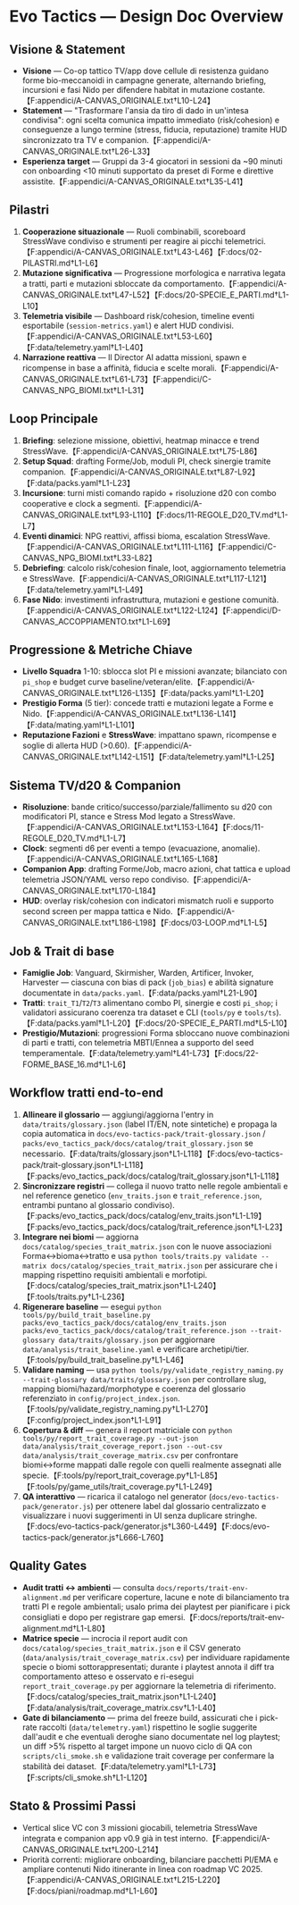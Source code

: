 # Evo Tactics — Design Doc Overview

## Visione & Statement
- **Visione** — Co-op tattico TV/app dove cellule di resistenza guidano forme bio-meccanoidi in campagne generate, alternando briefing, incursioni e fasi Nido per difendere habitat in mutazione costante.【F:appendici/A-CANVAS_ORIGINALE.txt†L10-L24】
- **Statement** — "Trasformare l'ansia da tiro di dado in un'intesa condivisa": ogni scelta comunica impatto immediato (risk/cohesion) e conseguenze a lungo termine (stress, fiducia, reputazione) tramite HUD sincronizzato tra TV e companion.【F:appendici/A-CANVAS_ORIGINALE.txt†L26-L33】
- **Esperienza target** — Gruppi da 3-4 giocatori in sessioni da ~90 minuti con onboarding <10 minuti supportato da preset di Forme e direttive assistite.【F:appendici/A-CANVAS_ORIGINALE.txt†L35-L41】

## Pilastri
1. **Cooperazione situazionale** — Ruoli combinabili, scoreboard StressWave condiviso e strumenti per reagire ai picchi telemetrici.【F:appendici/A-CANVAS_ORIGINALE.txt†L43-L46】【F:docs/02-PILASTRI.md†L1-L6】
2. **Mutazione significativa** — Progressione morfologica e narrativa legata a tratti, parti e mutazioni sbloccate da comportamento.【F:appendici/A-CANVAS_ORIGINALE.txt†L47-L52】【F:docs/20-SPECIE_E_PARTI.md†L1-L10】
3. **Telemetria visibile** — Dashboard risk/cohesion, timeline eventi esportabile (`session-metrics.yaml`) e alert HUD condivisi.【F:appendici/A-CANVAS_ORIGINALE.txt†L53-L60】【F:data/telemetry.yaml†L1-L40】
4. **Narrazione reattiva** — Il Director AI adatta missioni, spawn e ricompense in base a affinità, fiducia e scelte morali.【F:appendici/A-CANVAS_ORIGINALE.txt†L61-L73】【F:appendici/C-CANVAS_NPG_BIOMI.txt†L1-L31】

## Loop Principale
1. **Briefing**: selezione missione, obiettivi, heatmap minacce e trend StressWave.【F:appendici/A-CANVAS_ORIGINALE.txt†L75-L86】
2. **Setup Squad**: drafting Forme/Job, moduli PI, check sinergie tramite companion.【F:appendici/A-CANVAS_ORIGINALE.txt†L87-L92】【F:data/packs.yaml†L1-L23】
3. **Incursione**: turni misti comando rapido + risoluzione d20 con combo cooperative e clock a segmenti.【F:appendici/A-CANVAS_ORIGINALE.txt†L93-L110】【F:docs/11-REGOLE_D20_TV.md†L1-L7】
4. **Eventi dinamici**: NPG reattivi, affissi bioma, escalation StressWave.【F:appendici/A-CANVAS_ORIGINALE.txt†L111-L116】【F:appendici/C-CANVAS_NPG_BIOMI.txt†L33-L82】
5. **Debriefing**: calcolo risk/cohesion finale, loot, aggiornamento telemetria e StressWave.【F:appendici/A-CANVAS_ORIGINALE.txt†L117-L121】【F:data/telemetry.yaml†L1-L49】
6. **Fase Nido**: investimenti infrastruttura, mutazioni e gestione comunità.【F:appendici/A-CANVAS_ORIGINALE.txt†L122-L124】【F:appendici/D-CANVAS_ACCOPPIAMENTO.txt†L1-L69】

## Progressione & Metriche Chiave
- **Livello Squadra** 1-10: sblocca slot PI e missioni avanzate; bilanciato con `pi_shop` e budget curve baseline/veteran/elite.【F:appendici/A-CANVAS_ORIGINALE.txt†L126-L135】【F:data/packs.yaml†L1-L20】
- **Prestigio Forma** (5 tier): concede tratti e mutazioni legate a Forme e Nido.【F:appendici/A-CANVAS_ORIGINALE.txt†L136-L141】【F:data/mating.yaml†L1-L101】
- **Reputazione Fazioni** e **StressWave**: impattano spawn, ricompense e soglie di allerta HUD (>0.60).【F:appendici/A-CANVAS_ORIGINALE.txt†L142-L151】【F:data/telemetry.yaml†L1-L25】

## Sistema TV/d20 & Companion
- **Risoluzione**: bande critico/successo/parziale/fallimento su d20 con modificatori PI, stance e Stress Mod legato a StressWave.【F:appendici/A-CANVAS_ORIGINALE.txt†L153-L164】【F:docs/11-REGOLE_D20_TV.md†L1-L7】
- **Clock**: segmenti d6 per eventi a tempo (evacuazione, anomalie).【F:appendici/A-CANVAS_ORIGINALE.txt†L165-L168】
- **Companion App**: drafting Forme/Job, macro azioni, chat tattica e upload telemetria JSON/YAML verso repo condiviso.【F:appendici/A-CANVAS_ORIGINALE.txt†L170-L184】
- **HUD**: overlay risk/cohesion con indicatori mismatch ruoli e supporto second screen per mappa tattica e Nido.【F:appendici/A-CANVAS_ORIGINALE.txt†L186-L198】【F:docs/03-LOOP.md†L1-L5】

## Job & Trait di base
- **Famiglie Job**: Vanguard, Skirmisher, Warden, Artificer, Invoker, Harvester — ciascuna con bias di pack (`job_bias`) e abilità signature documentate in `data/packs.yaml`.【F:data/packs.yaml†L21-L90】
- **Tratti**: `trait_T1`/`T2`/`T3` alimentano combo PI, sinergie e costi `pi_shop`; i validatori assicurano coerenza tra dataset e CLI (`tools/py` e `tools/ts`).【F:data/packs.yaml†L1-L20】【F:docs/20-SPECIE_E_PARTI.md†L5-L10】
- **Prestigio/Mutazioni**: progressioni Forma sbloccano nuove combinazioni di parti e tratti, con telemetria MBTI/Ennea a supporto del seed temperamentale.【F:data/telemetry.yaml†L41-L73】【F:docs/22-FORME_BASE_16.md†L1-L6】

## Workflow tratti end-to-end
1. **Allineare il glossario** — aggiungi/aggiorna l'entry in `data/traits/glossary.json` (label IT/EN, note sintetiche) e propaga la copia automatica in `docs/evo-tactics-pack/trait-glossary.json` / `packs/evo_tactics_pack/docs/catalog/trait_glossary.json` se necessario.【F:data/traits/glossary.json†L1-L118】【F:docs/evo-tactics-pack/trait-glossary.json†L1-L118】【F:packs/evo_tactics_pack/docs/catalog/trait_glossary.json†L1-L118】
2. **Sincronizzare registri** — collega il nuovo tratto nelle regole ambientali e nel reference genetico (`env_traits.json` e `trait_reference.json`, entrambi puntano al glossario condiviso).【F:packs/evo_tactics_pack/docs/catalog/env_traits.json†L1-L19】【F:packs/evo_tactics_pack/docs/catalog/trait_reference.json†L1-L23】
3. **Integrare nei biomi** — aggiorna `docs/catalog/species_trait_matrix.json` con le nuove associazioni Forma↔bioma↔tratto e usa `python tools/traits.py validate --matrix docs/catalog/species_trait_matrix.json` per assicurare che i mapping rispettino requisiti ambientali e morfotipi.【F:docs/catalog/species_trait_matrix.json†L1-L240】【F:tools/traits.py†L1-L236】
4. **Rigenerare baseline** — esegui `python tools/py/build_trait_baseline.py packs/evo_tactics_pack/docs/catalog/env_traits.json packs/evo_tactics_pack/docs/catalog/trait_reference.json --trait-glossary data/traits/glossary.json` per aggiornare `data/analysis/trait_baseline.yaml` e verificare archetipi/tier.【F:tools/py/build_trait_baseline.py†L1-L46】
5. **Validare naming** — usa `python tools/py/validate_registry_naming.py --trait-glossary data/traits/glossary.json` per controllare slug, mapping biomi/hazard/morphotype e coerenza del glossario referenziato in `config/project_index.json`.【F:tools/py/validate_registry_naming.py†L1-L270】【F:config/project_index.json†L1-L91】
6. **Copertura & diff** — genera il report matriciale con `python tools/py/report_trait_coverage.py --out-json data/analysis/trait_coverage_report.json --out-csv data/analysis/trait_coverage_matrix.csv` per confrontare biomi↔forme mappati dalle regole con quelli realmente assegnati alle specie.【F:tools/py/report_trait_coverage.py†L1-L85】【F:tools/py/game_utils/trait_coverage.py†L1-L249】
7. **QA interattivo** — ricarica il catalogo nel generator (`docs/evo-tactics-pack/generator.js`) per ottenere label dal glossario centralizzato e visualizzare i nuovi suggerimenti in UI senza duplicare stringhe.【F:docs/evo-tactics-pack/generator.js†L360-L449】【F:docs/evo-tactics-pack/generator.js†L666-L760】

## Quality Gates
- **Audit tratti ↔ ambienti** — consulta `docs/reports/trait-env-alignment.md` per verificare coperture, lacune e note di bilanciamento tra tratti PI e regole ambientali; usalo prima dei playtest per pianificare i pick consigliati e dopo per registrare gap emersi.【F:docs/reports/trait-env-alignment.md†L1-L80】
- **Matrice specie** — incrocia il report audit con `docs/catalog/species_trait_matrix.json` e il CSV generato (`data/analysis/trait_coverage_matrix.csv`) per individuare rapidamente specie o biomi sottorappresentati; durante i playtest annota il diff tra comportamento atteso e osservato e ri-esegui `report_trait_coverage.py` per aggiornare la telemetria di riferimento.【F:docs/catalog/species_trait_matrix.json†L1-L240】【F:data/analysis/trait_coverage_matrix.csv†L1-L40】
- **Gate di bilanciamento** — prima del freeze build, assicurati che i pick-rate raccolti (`data/telemetry.yaml`) rispettino le soglie suggerite dall'audit e che eventuali deroghe siano documentate nel log playtest; un diff >5% rispetto al target impone un nuovo ciclo di QA con `scripts/cli_smoke.sh` e validazione trait coverage per confermare la stabilità dei dataset.【F:data/telemetry.yaml†L1-L73】【F:scripts/cli_smoke.sh†L1-L120】

## Stato & Prossimi Passi
- Vertical slice VC con 3 missioni giocabili, telemetria StressWave integrata e companion app v0.9 già in test interno.【F:appendici/A-CANVAS_ORIGINALE.txt†L200-L214】
- Priorità correnti: migliorare onboarding, bilanciare pacchetti PI/EMA e ampliare contenuti Nido itinerante in linea con roadmap VC 2025.【F:appendici/A-CANVAS_ORIGINALE.txt†L215-L220】【F:docs/piani/roadmap.md†L1-L60】

